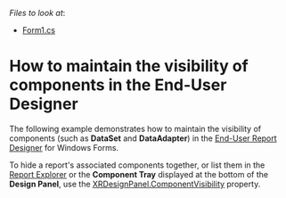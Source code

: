 <!-- default file list -->
*Files to look at*:

* [Form1.cs](./CS/HideComponentTray/Form1.cs)
<!-- default file list end -->
# How to maintain the visibility of components in the End-User Designer


<p>The following example demonstrates how to maintain the visibility of components (such as <strong>DataSet</strong> and <strong>DataAdapter</strong>) in the <a href="http://documentation.devexpress.com/#XtraReports/CustomDocument1198"><u>End-User Report Designer</u></a> for Windows Forms.</p><p>To hide a report's associated components together, or list them in the <a href="http://documentation.devexpress.com/#XtraReports/CustomDocument4258"><u>Report Explorer</u></a> or the <strong>Component Tray</strong> displayed at the bottom of the <strong>Design Panel</strong>, use the <a href="http://documentation.devexpress.com/#XtraReports/DevExpressXtraReportsUserDesignerXRDesignPanel_ComponentVisibilitytopic"><u>XRDesignPanel.ComponentVisibility</u></a> property.</p>

<br/>


